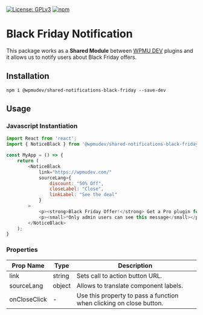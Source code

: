 [![License: GPLv3](https://img.shields.io/badge/License-GPL%20v3-blue.svg?color=green)](http://www.gnu.org/licenses/gpl-3.0)
[![npm](https://img.shields.io/npm/v/@wpmudev/shared-notifications-black-friday)](https://www.npmjs.com/package/@wpmudev/shared-notifications-black-friday)

# Black Friday Notification

This package works as a **Shared Module** between [WPMU DEV](https://wpmudev.com/) plugins and it allows us to notify users about Black Friday offers.

## Installation

```
npm i @wpmudev/shared-notifications-black-friday --save-dev
```

## Usage

### Javascript Instantiation

```js
import React from 'react';
import { NoticeBlack } from '@wpmudev/shared-notifications-black-friday';

const MyApp = () => {
    return (
        <NoticeBlack
            link="https://wpmudev.com/"
            sourceLang={
				discount: "50% Off",
				closeLabel: "Close",
				linkLabel: "See the deal"
			}
        >
            <p><strong>Black Friday Offer!</strong> Get a Pro plugin for free and much more with 50% OFF.</p>
			<p><small>*Only admin users can see this message</small></p>
        </NoticeBlack>
    );
}
```

### Properties

| Prop Name | Type | Description |
| --------- | ---- | ----------- |
| link | string | Sets call to action button URL. |
| sourceLang | object | Allows to translate component labels. |
| onCloseClick | - | Use this property to pass a function when clicking on close button. |